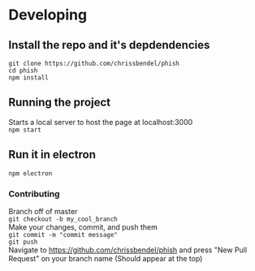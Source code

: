 # Developing

## Install the repo and it's depdendencies
```git clone https://github.com/chrissbendel/phish```  
```cd phish```  
```npm install```  

## Running the project
Starts a local server to host the page at localhost:3000  
```npm start```

## Run it in electron
```npm electron```

### Contributing
Branch off of master  
```git checkout -b my_cool_branch```  
Make your changes, commit, and push them   
```git commit -m "commit message"```  
```git push```  
Navigate to https://github.com/chrissbendel/phish and press "New Pull Request" on your branch name (Should appear at the top)
